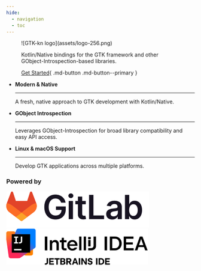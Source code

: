 ```yaml
---
hide:
  - navigation
  - toc
---
```


<figure markdown>
![GTK-kn logo](assets/logo-256.png)

Kotlin/Native bindings for the GTK framework and other GObject-Introspection-based libraries.

[Get Started](get-started/index.md){ .md-button .md-button--primary }
</figure>

<div class="grid cards" markdown>

-   __Modern & Native__

    ---

    A fresh, native approach to GTK development with Kotlin/Native.

-   __GObject Introspection__

    ---

    Leverages GObject-Introspection for broad library compatibility and easy API access.

-   __Linux & macOS Support__

    ---

    Develop GTK applications across multiple platforms.

</div>

### Powered by

[![GitLab](assets/logo-gitlab.svg)](https://about.gitlab.com/solutions/open-source/join/) [![IntelliJ IDEA](assets/logo-intellij-idea.svg)](https://jb.gg/OpenSourceSupport)
